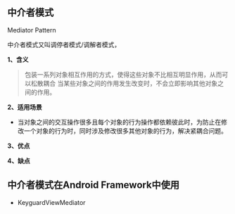 ## 中介者模式

Mediator Pattern

中介者模式又叫调停者模式/调解者模式，

**1、含义**

> 包装一系列对象相互作用的方式，使得这些对象不比相互明显作用，从而可以松散耦合
> 当某些对象之间的作用发生改变时，不会立即影响其他对象之间的作用。

**2、适用场景**

- 当对象之间的交互操作很多且每个对象的行为操作都依赖彼此时，为防止在修改一个对象的行为时，同时涉及修改很多其他对象的行为，解决紧耦合问题。

**3、优点**


**4、缺点**

## 中介者模式在Android Framework中使用

- KeyguardViewMediator
